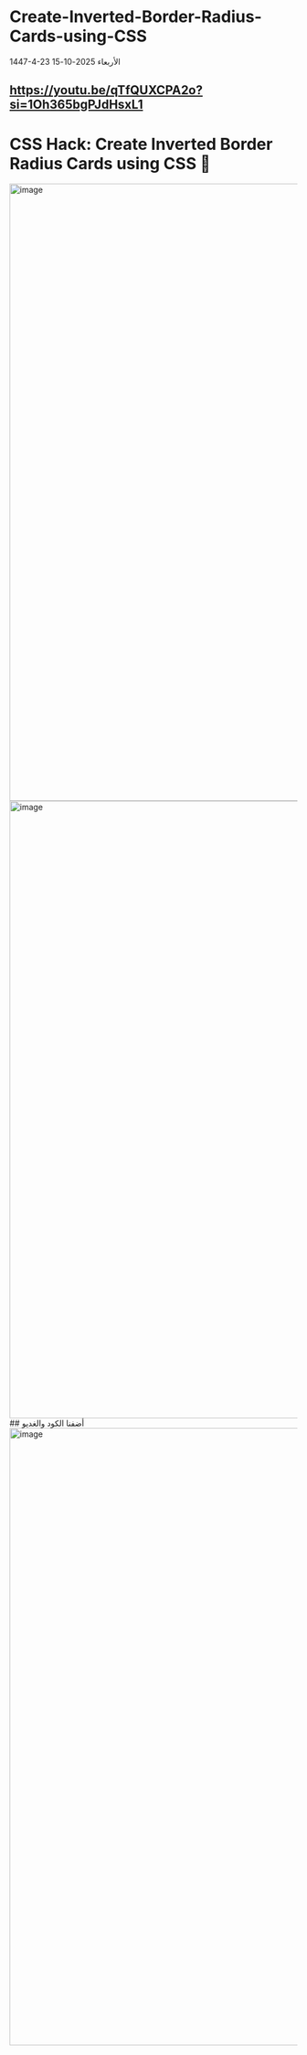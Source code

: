 # Create-Inverted-Border-Radius-Cards-using-CSS
1447-4-23 الأربعاء  2025-10-15
## https://youtu.be/qTfQUXCPA2o?si=1Oh365bgPJdHsxL1
# CSS Hack: Create Inverted Border Radius Cards using CSS 🎨
<img width="1920" height="1080" alt="image" src="https://github.com/user-attachments/assets/ed47e08a-f1d8-4839-b522-0c0c9adc89ae" />
<img width="1920" height="1080" alt="image" src="https://github.com/user-attachments/assets/bdfeec47-5697-4029-ae9f-def3899c8b9a" />
## أضفنا الكود والغديو
<img width="1920" height="1080" alt="image" src="https://github.com/user-attachments/assets/8e350948-5288-4d9c-8e9c-f71c3e673a3b" />

